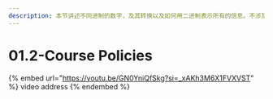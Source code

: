 ```yaml
---
description: 本节讲述不同进制的数字，及其转换以及如何用二进制表示所有的信息。不涉及计算机。
---
```


# 01.2-Course Policies

{% embed url="https://youtu.be/GN0YniQfSkg?si=_xAKh3M6X1FVXVST" %}
video address
{% endembed %}
